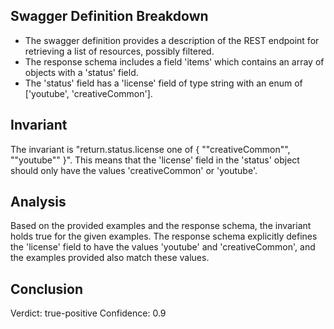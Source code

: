 ## Swagger Definition Breakdown
- The swagger definition provides a description of the REST endpoint for retrieving a list of resources, possibly filtered.
- The response schema includes a field 'items' which contains an array of objects with a 'status' field.
- The 'status' field has a 'license' field of type string with an enum of ['youtube', 'creativeCommon'].

## Invariant
The invariant is "return.status.license one of { ""creativeCommon"", ""youtube"" }". This means that the 'license' field in the 'status' object should only have the values 'creativeCommon' or 'youtube'.

## Analysis
Based on the provided examples and the response schema, the invariant holds true for the given examples. The response schema explicitly defines the 'license' field to have the values 'youtube' and 'creativeCommon', and the examples provided also match these values.

## Conclusion
Verdict: true-positive
Confidence: 0.9
